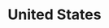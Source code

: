 ---
title: "United States"
cc-type: country
hashtag: "united-states"
subdivision-of:
  - North America
borders:
  - Atlantic Ocean
  - Canada
  - Gulf of Mexico
  - Mexico
  - Pacific Ocean
tags:
  - American
  - Country
  - North America
---